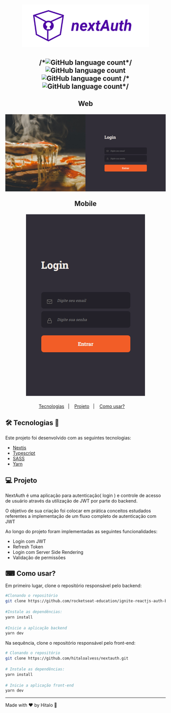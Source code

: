<h1 align="center">
  <img alt="logo nextAuth" title="nextAuth" src=".github/logo.svg" width="400px" />
</h1>

<h2 align="center"> 
/*<img alt="GitHub language count" src="https://img.shields.io/github/languages/count/hitaloalvess/nextauth">*/
<img alt="GitHub language count" src="https://img.shields.io/github/languages/top/hitaloalvess/nextauth">
<img alt="GitHub language count" src="https://img.shields.io/github/repo-size/hitaloalvess/nextauth">
/*<img alt="GitHub language count" src="https://img.shields.io/github/license/isaiasnhantumbo/nextauth">*/
</h2>

<h2 align="center">
     <div>
        <p>Web</p>
        <img src=".github/login-web.PNG" alt="tela login web demo" />
     </div>
     <div>
        <p>Mobile</p>
        <img src=".github/login-mobile.PNG" alt="tela login mobile demo" />
     </div>
</h2>

<p align="center">
  <a href="#-tecnologias">Tecnologias</a>&nbsp;&nbsp;&nbsp;|&nbsp;&nbsp;&nbsp;
  <a href="#-projeto">Projeto</a>&nbsp;&nbsp;&nbsp;|&nbsp;&nbsp;&nbsp;
  <a href="#-como-usar?">Como usar?</a>&nbsp;&nbsp;&nbsp;&nbsp;&nbsp;&nbsp;
</p>

## 🛠 Tecnologias 🚀

Este projeto foi desenvolvido com as seguintes tecnologias:

- <a href="https://pt-br.reactjs.org/">Nextjs</a>
- <a href="https://www.typescriptlang.org/">Typescript</a>
- <a href="https://sass-lang.com/">SASS</a>
- <a href="https://yarnpkg.com/">Yarn</a>

## 💻 Projeto

<p>NextAuth é uma aplicação para autenticação( login ) e controle de acesso de usuário através da utilização de JWT por parte do backend.</p>
<p>O objetivo de sua criação foi colocar em prática conceitos estudados referentes a implementação de um fluxo completo de autenticação com JWT</p>
<p>Ao longo do projeto foram implementadas as seguintes funcionalidades:</p>
<ul>
  <li>Login com JWT</li>
  <li>Refresh Token</li>
  <li>Login com Server Side Rendering</li>
  <li>Validação de permissões</li>
</ul>

## ⌨ Como usar?

Em primeiro lugar, clone o repositório responsável pelo backend:

```bash
#Clonando o repositório
git clone https://github.com/rocketseat-education/ignite-reactjs-auth-backend.git

#Instale as dependências:
yarn install

#Inicie a aplicação backend
yarn dev
```
Na sequência, clone o repositório responsável pelo front-end:

```bash
# Clonando o repositório
git clone https://github.com/hitaloalvess/nextauth.git

# Instale as dependências:
yarn install

# Inicie a aplicação front-end
yarn dev
```

---
Made with ♥ by Hitalo 🚀
